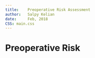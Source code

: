 ```yaml
---
title:    Preoperative Risk Assessment
author:   Salpy Kelian  
date:     Feb, 2018  
CSS: main.css  
---
```


# Preoperative Risk #

